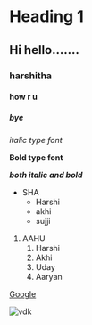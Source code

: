 # Heading 1
## Hi hello.......
### harshitha
#### how r u
##### bye
*italic type font*

**Bold type font**

***both italic and bold***

* SHA
  * Harshi
  * akhi
  * sujji

1. AAHU
   1. Harshi
   2. Akhi
   3. Uday
   4. Aaryan

[Google](https://www.google.com/)

![vdk](https://i.zoomtventertainment.com/story/Do_you_know_the_significance_of_Vijay_Deverakondas_BMW_.jpg?tr=w-1200,h-900)
 
